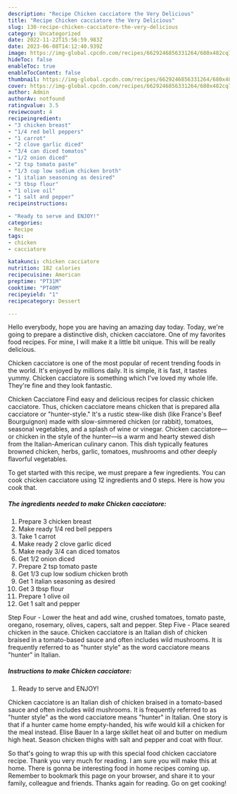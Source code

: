 ```yaml
---
description: "Recipe Chicken cacciatore the Very Delicious"
title: "Recipe Chicken cacciatore the Very Delicious"
slug: 130-recipe-chicken-cacciatore-the-very-delicious
category: Uncategorized
date: 2022-11-22T15:56:59.983Z
date: 2023-06-08T14:12:40.939Z
image: https://img-global.cpcdn.com/recipes/6629246856331264/680x482cq70/chicken-cacciatore-recipe-main-photo.jpg
hideToc: false
enableToc: true
enableTocContent: false
thumbnail: https://img-global.cpcdn.com/recipes/6629246856331264/680x482cq70/chicken-cacciatore-recipe-main-photo.jpg
cover: https://img-global.cpcdn.com/recipes/6629246856331264/680x482cq70/chicken-cacciatore-recipe-main-photo.jpg
author: Admin
authorAv: notfound
ratingvalue: 3.5
reviewcount: 4
recipeingredient:
- "3 chicken breast"
- "1/4 red bell peppers"
- "1 carrot"
- "2 clove garlic diced"
- "3/4 can diced tomatos"
- "1/2 onion diced"
- "2 tsp tomato paste"
- "1/3 cup low sodium chicken broth"
- "1 italian seasoning as desired"
- "3 tbsp flour"
- "1 olive oil"
- "1 salt and pepper"
recipeinstructions:

- "Ready to serve and ENJOY!"
categories:
- Recipe
tags:
- chicken
- cacciatore

katakunci: chicken cacciatore 
nutrition: 182 calories
recipecuisine: American
preptime: "PT31M"
cooktime: "PT40M"
recipeyield: "1"
recipecategory: Dessert

---
```



Hello everybody, hope you are having an amazing day today. Today, we're going to prepare a distinctive dish, chicken cacciatore. One of my favorites food recipes. For mine, I will make it a little bit unique. This will be really delicious.

Chicken cacciatore is one of the most popular of recent trending foods in the world. It's enjoyed by millions daily. It is simple, it is fast, it tastes yummy. Chicken cacciatore is something which I've loved my whole life. They're fine and they look fantastic.

Chicken Cacciatore Find easy and delicious recipes for classic chicken cacciatore. Thus, chicken cacciatore means chicken that is prepared alla cacciatore or &#34;hunter-style.&#34; It&#39;s a rustic stew-like dish (like France&#39;s Beef Bourguignon) made with slow-simmered chicken (or rabbit), tomatoes, seasonal vegetables, and a splash of wine or vinegar. Chicken cacciatore—or chicken in the style of the hunter—is a warm and hearty stewed dish from the Italian-American culinary canon. This dish typically features browned chicken, herbs, garlic, tomatoes, mushrooms and other deeply flavorful vegetables.


To get started with this recipe, we must prepare a few ingredients. You can cook chicken cacciatore using 12 ingredients and 0 steps. Here is how you cook that.

<!--inarticleads1-->

##### The ingredients needed to make Chicken cacciatore:

1. Prepare 3 chicken breast
1. Make ready 1/4 red bell peppers
1. Take 1 carrot
1. Make ready 2 clove garlic diced
1. Make ready 3/4 can diced tomatos
1. Get 1/2 onion diced
1. Prepare 2 tsp tomato paste
1. Get 1/3 cup low sodium chicken broth
1. Get 1 italian seasoning as desired
1. Get 3 tbsp flour
1. Prepare 1 olive oil
1. Get 1 salt and pepper


Step Four - Lower the heat and add wine, crushed tomatoes, tomato paste, oregano, rosemary, olives, capers, salt and pepper. Step Five - Place seared chicken in the sauce. Chicken cacciatore is an Italian dish of chicken braised in a tomato-based sauce and often includes wild mushrooms. It is frequently referred to as &#34;hunter style&#34; as the word cacciatore means &#34;hunter&#34; in Italian. 

<!--inarticleads2-->

##### Instructions to make Chicken cacciatore:


1. Ready to serve and ENJOY!

Chicken cacciatore is an Italian dish of chicken braised in a tomato-based sauce and often includes wild mushrooms. It is frequently referred to as &#34;hunter style&#34; as the word cacciatore means &#34;hunter&#34; in Italian. One story is that if a hunter came home empty-handed, his wife would kill a chicken for the meal instead. Elise Bauer In a large skillet heat oil and butter on medium high heat. Season chicken thighs with salt and pepper and coat with flour. 

So that's going to wrap this up with this special food chicken cacciatore recipe. Thank you very much for reading. I am sure you will make this at home. There is gonna be interesting food in home recipes coming up. Remember to bookmark this page on your browser, and share it to your family, colleague and friends. Thanks again for reading. Go on get cooking!
